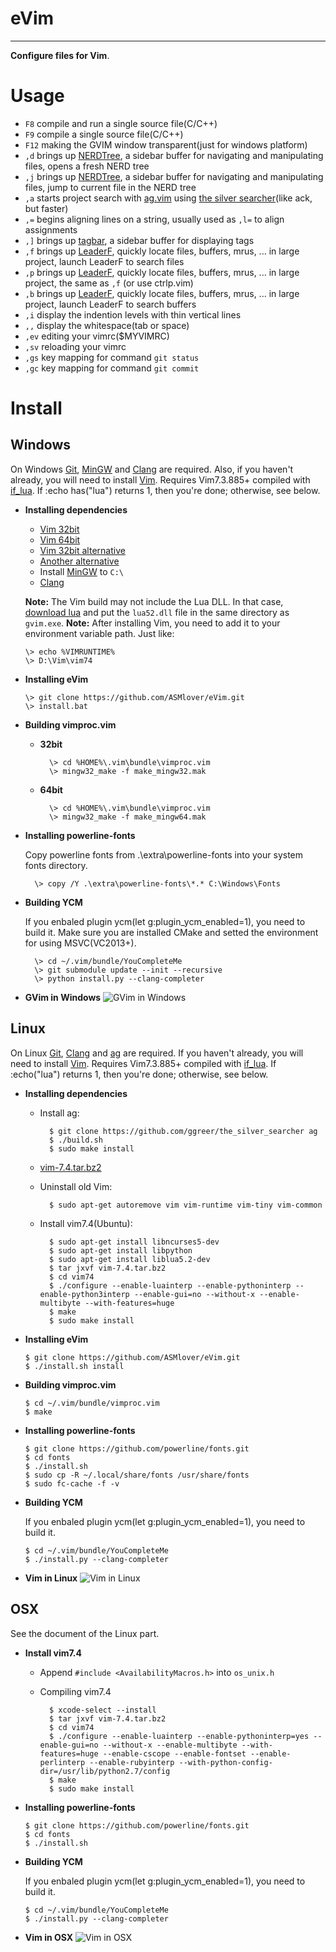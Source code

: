 # **eVim**
***

  **Configure files for Vim**.


# **Usage**
  * `F8` compile and run a single source file(C/C++)
  * `F9` compile a single source file(C/C++)
  * `F12` making the GVIM window transparent(just for windows platform)
  * `,d` brings up [NERDTree](https://github.com/scrooloose/nerdtree), a sidebar buffer for navigating and manipulating files, opens a fresh NERD tree
  * `,j` brings up [NERDTree](https://github.com/scrooloose/nerdtree), a sidebar buffer for navigating and manipulating files, jump to current file in the NERD tree
  * `,a` starts project search with [ag.vim](https://github.com/rking/ag.vim) using [the silver searcher](https://github.com/ggreer/the_silver_searcher)(like ack, but faster)
  * `,=` begins aligning lines on a string, usually used as `,l=` to align assignments
  * `,]` brings up [tagbar](https://github.com/majutsushi/tagbar), a sidebar buffer for displaying tags
  * `,f` brings up [LeaderF](https://github.com/Yggdroot/LeaderF), quickly locate files, buffers, mrus, ... in large project, launch LeaderF to search files
  * `,p` brings up [LeaderF](https://github.com/Yggdroot/LeaderF), quickly locate files, buffers, mrus, ... in large project, the same as `,f` (or use ctrlp.vim)
  * `,b` brings up [LeaderF](https://github.com/Yggdroot/LeaderF), quickly locate files, buffers, mrus, ... in large project, launch LeaderF to search buffers
  * `,i` display the indention levels with thin vertical lines
  * `,,` display the whitespace(tab or space)
  * `,ev` editing your vimrc($MYVIMRC)
  * `,sv` reloading your vimrc
  * `,gs` key mapping for command `git status`
  * `,gc` key mapping for command `git commit`


# **Install**
## **Windows**
  On Windows [Git](http://msysgit.github.io/), [MinGW](http://www.mingw.org/) and [Clang](http://www.llvm.org/) are required. Also, if you haven't already, you will need to install [Vim](http://www.vim.org/).
  Requires Vim7.3.885+ compiled with [if_lua](http://vimdoc.sourceforge.net/htmldoc/if_lua.html). If :echo has("lua") returns 1, then you're done; otherwise, see below.

  * **Installing dependencies**
    - [Vim 32bit](http://files.kaoriya.net/vim/2013/vim73-kaoriya-win32-20130706.zip)
    - [Vim 64bit](http://files.kaoriya.net/vim/2013/vim73-kaoriya-win64-20130706.zip)
    - [Vim 32bit alternative](https://tuxproject.de/projects/vim/)
    - [Another alternative](http://wyw.dcweb.cn/#download)
    - Install [MinGW](http://www.mingw.org/) to `C:\`
    - [Clang](http://www.llvm.org/)

    **Note:** The Vim build may not include the Lua DLL. In that case, [download lua](http://lua-users.org/wiki/LuaBinaries) and put the `lua52.dll` file in the same directory as `gvim.exe`.
    **Note:** After installing Vim, you need to add it to your environment variable path. Just like:

        \> echo %VIMRUNTIME%
        \> D:\Vim\vim74

  * **Installing eVim**

        \> git clone https://github.com/ASMlover/eVim.git
        \> install.bat

  * **Building vimproc.vim**
    - **32bit**

            \> cd %HOME%\.vim\bundle\vimproc.vim
            \> mingw32_make -f make_mingw32.mak

    - **64bit**

            \> cd %HOME%\.vim\bundle\vimproc.vim
            \> mingw32_make -f make_mingw64.mak

  * **Installing powerline-fonts**

    Copy powerline fonts from .\extra\powerline-fonts into your system fonts directory.

          \> copy /Y .\extra\powerline-fonts\*.* C:\Windows\Fonts

  * **Building YCM**

    If you enbaled plugin ycm(let g:plugin_ycm_enabled=1), you need to build it. Make sure you are installed CMake and setted the environment for using MSVC(VC2013+).

          \> cd ~/.vim/bundle/YouCompleteMe
          \> git submodule update --init --recursive
          \> python install.py --clang-completer

  * **GVim in Windows**
    ![GVim in Windows](./res/vim.windows.png "GVim in Windows")


## **Linux**
  On Linux [Git](http://git-scm.com/), [Clang](http://clang.llvm.org/) and [ag](https://github.com/ggreer/the_silver_searcher) are required. If you haven't already, you will need to install [Vim](http://www.vim.org/).
  Requires Vim7.3.885+ compiled with [if_lua](http://vimdoc.sourceforge.net/htmldoc/if_lua.html). If :echo("lua") returns 1, then you're done; otherwise, see below.

  * **Installing dependencies**
    - Install ag:

            $ git clone https://github.com/ggreer/the_silver_searcher ag
            $ ./build.sh
            $ sudo make install

    - [vim-7.4.tar.bz2](http://ftp.vim.org/pub/vim/unix/vim-7.4.tar.bz2)
    - Uninstall old Vim:

            $ sudo apt-get autoremove vim vim-runtime vim-tiny vim-common

    - Install vim7.4(Ubuntu):

            $ sudo apt-get install libncurses5-dev
            $ sudo apt-get install libpython
            $ sudo apt-get install liblua5.2-dev
            $ tar jxvf vim-7.4.tar.bz2
            $ cd vim74
            $ ./configure --enable-luainterp --enable-pythoninterp --enable-python3interp --enable-gui=no --without-x --enable-multibyte --with-features=huge
            $ make
            $ sudo make install

  * **Installing eVim**

        $ git clone https://github.com/ASMlover/eVim.git
        $ ./install.sh install

  * **Building vimproc.vim**

        $ cd ~/.vim/bundle/vimproc.vim
        $ make

  * **Installing powerline-fonts**

        $ git clone https://github.com/powerline/fonts.git
        $ cd fonts
        $ ./install.sh
        $ sudo cp -R ~/.local/share/fonts /usr/share/fonts
        $ sudo fc-cache -f -v

  * **Building YCM**

    If you enbaled plugin ycm(let g:plugin_ycm_enabled=1), you need to build it.

        $ cd ~/.vim/bundle/YouCompleteMe
        $ ./install.py --clang-completer

  * **Vim in Linux**
    ![Vim in Linux](./res/vim.linux.png "Vim in Linux")


## **OSX**
  See the document of the Linux part.

  * **Install vim7.4**
    - Append `#include <AvailabilityMacros.h>` into `os_unix.h`
    - Compiling vim7.4

            $ xcode-select --install
            $ tar jxvf vim-7.4.tar.bz2
            $ cd vim74
            $ ./configure --enable-luainterp --enable-pythoninterp=yes --enable-gui=no --without-x --enable-multibyte --with-features=huge --enable-cscope --enable-fontset --enable-perlinterp --enable-rubyinterp --with-python-config-dir=/usr/lib/python2.7/config
            $ make
            $ sudo make install

  * **Installing powerline-fonts**

        $ git clone https://github.com/powerline/fonts.git
        $ cd fonts
        $ ./install.sh

  * **Building YCM**

    If you enbaled plugin ycm(let g:plugin_ycm_enabled=1), you need to build it.

        $ cd ~/.vim/bundle/YouCompleteMe
        $ ./install.py --clang-completer

  * **Vim in OSX**
    ![Vim in OSX](./res/vim.darwin.png "Vim in OSX")
